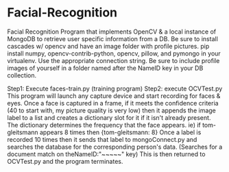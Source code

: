 # Facial-Recognition
Facial Recognition Program that implements OpenCV & a local instance of MongoDB to retrieve user specific information from a DB. 
Be sure to install cascades w/ opencv and have an image folder with profile pictures. 
pip install numpy, opencv-contrib-python, opencv, pillow, and pymongo in your virtualenv.
Use the appropriate connection string.
Be sure to include profile images of yourself in a folder named after the NameID key in your DB collection.

Step1:
Execute faces-train.py (training program)
Step2:
execute OCVTest.py
This program will launch any capture device and start recording for faces & eyes.
Once a face is captured in a frame, if it meets the confidence criteria (40 to start with, my picture quality is very low)
then it appends the image label to a list and creates a dictionary slot for it if it isn't already present. The dictionary determines 
the frequency that the face appears. 
ie) if tom-gleitsmann appears 8 times then {tom-gleitsmann: 8}
Once a label is recorded 10 times then it sends that label to mongoConnect.py and searches the database for the corresponding person's data. (Searches for a document match on theNameID:"~~~~~" key)
This is then returned to OCVTest.py and the program terminates. 

